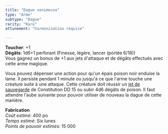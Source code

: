 ```yaml
---
title: "Dague venimeuse"
type: "Arme"
subtype: "Dague"
rarity: "Rare"
attunement: "harmonisation requise" 

---
```

**Toucher**: +1      
**Dégâts**: 1d6+1 perforant (Finesse, légère, lancer (portée 6/18))        
Vous gagnez un bonus de +1 aux jets d'attaque et de dégâts effectués avec cette arme magique.

Vous pouvez dépenser une action pour qu'un épais poison noir enduise la lame. Il persiste pendant 1 minute ou jusqu'à ce que l'arme touche une créature suite à une attaque. Cette créature doit réussir un [jet de sauvegarde](/utiliser-les-caracteristiques/#jets-de-sauvegarde) de Constitution DD 15 ou subir 4d6 dégâts de poison. Il faut attendre l'aube suivante pour pouvoir utiliser de nouveau la dague de cette manière.   

**Fabrication**  
*Coût estimé*: 400 po    
*Temps estimé*: Six lunes  
*Points de pouvoir estimés*: 15 000    
